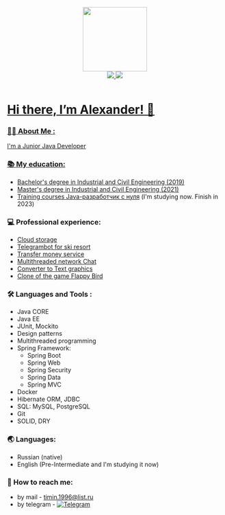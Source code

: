 <div id="header" align="center">
  <img src="https://media.giphy.com/media/wpoLqr5FT1sY0/giphy.gif" width="150"/>
</div>
<div id="badges" align="center">
    <a href="https://www.instagram.com/timin_alex">
  <img src="https://img.shields.io/badge/instagram-white?logo=instagram&logoColor=red&style=for-the-badge"/>
       <a href="https://vk.com/timin777aleksandr">
  <img src="https://img.shields.io/badge/vk-white?logo=vk&logoColor=blue&style=for-the-badge"/>
</div>

<p align="center"><img src="https://komarev.com/ghpvc/?username=AlexanderTimin96&style=flat-square&color=blue" alt=""></p>

# Hi there, I’m Alexander! 👋

### :woman_technologist: About Me :

I'm a Junior Java Developer

### :books: My education:

* Bachelor's degree in Industrial and Civil Engineering (2019)
* Master's degree in Industrial and Civil Engineering (2021)
* Training courses [Java-разработчик с нуля](https://netology.ru/programs/java-developer) (I'm studying now. Finish in
   2023)

### :computer: Professional experience:
- [Cloud storage](https://github.com/AlexanderTimin96/Cloud_Storage)
- [Telegrambot for ski resort](https://github.com/AlexanderTimin96/SkiPass_telegramBot)
- [Transfer money service](https://github.com/AlexanderTimin96/MoneyTransferService)
- [Multithreaded network Chat](https://github.com/AlexanderTimin96/NetworkChat)
- [Converter to Text graphics](https://github.com/AlexanderTimin96/ConverterToTextGrafics)
- [Clone of the game Flappy Bird ](https://github.com/AlexanderTimin96/cloneOfTheGameFlappyBird/tree/main)


### :hammer_and_wrench: Languages and Tools :
- Java CORE
- Java EE
- JUnit, Mockito
- Design patterns
- Multithreaded programming
- Spring Framework:
  - Spring Boot
  - Spring Web
  - Spring Security
  - Spring Data
  - Spring MVC
- Docker
- Hibernate ORM, JDBC
- SQL: MySQL, PostgreSQL
- Git
- SOLID, DRY

### 🌏 Languages:

+ Russian (native)
+ English (Pre-Intermediate and I'm studying it now)

### 💬 How to reach me:

- by mail - timin.1996@list.ru
- by telegram - [![Telegram](https://img.shields.io/badge/telegram-blue?logo=telegram&logoColor=white&style=for-the-badge)](https://t.me/Rubiks_cube666)
